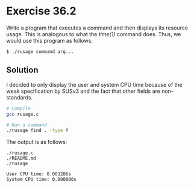 # Exercise 36.2

Write a program that executes a command and then displays its resource usage. This is analogous
to what the *time(1)* command does. Thus, we would use this program as follows:

```
$ ./rusage command arg...
```

## Solution

I decided to only display the user and system CPU time because of the weak specification by
SUSv3 and the fact that other fields are non-standards.

```bash
# Compile
gcc rusage.c

# Run a command
./rusage find . -type f
```

The output is as follows:

```
./rusage.c
./README.md
./rusage

User CPU time: 0.003286s
System CPU time: 0.000000s
```

